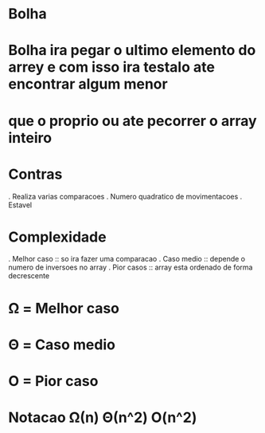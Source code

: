 # Bolha

# Bolha ira pegar o ultimo elemento do arrey e com isso ira testalo ate encontrar algum menor
#   que o proprio ou ate pecorrer o array inteiro


# Contras
 . Realiza varias comparacoes
 . Numero quadratico de movimentacoes
 . Estavel


# Complexidade
 . Melhor caso :: so ira fazer uma comparacao
 . Caso medio  :: depende o numero de inversoes no array
 . Pior casos  :: array esta ordenado de forma decrescente

# Ω = Melhor caso
# Θ = Caso medio
# O = Pior caso

# Notacao        Ω(n)  Θ(n^2)  O(n^2)
